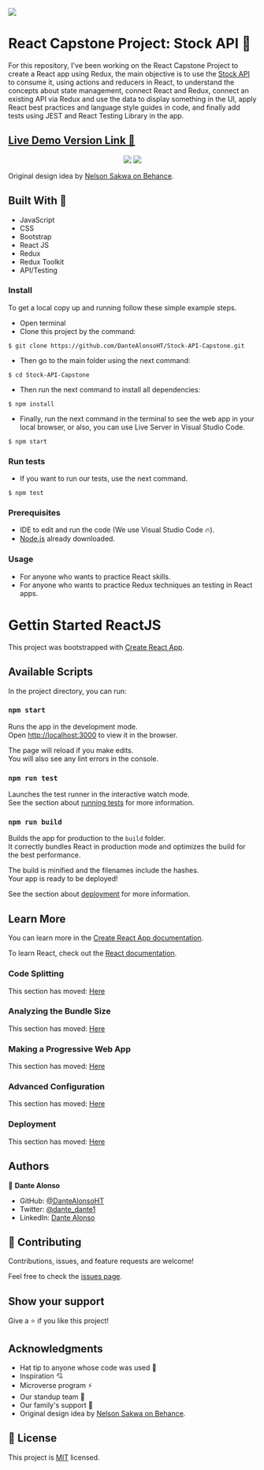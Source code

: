 ![](https://img.shields.io/badge/Microverse-blueviolet) 

# React Capstone Project: Stock API 🤑

For this repository, I've been working on the React Capstone Project to create a React app using Redux, the main objective is to use the [Stock API](https://financialmodelingprep.com/developer/docs) to consume it, using actions and reducers in React, to understand the concepts about state management, connect React and Redux, connect an existing API via Redux and use the data to display something in the UI, apply React best practices and language style guides in code, and finally add tests using JEST and React Testing Library in the app.

## [Live Demo Version Link 👀](https://stock-api-capstone-project.netlify.app)

<center>
<div>
    <img src="./assets/stock-api-image-home.PNG">
    <img src="./assets/stock-api-image-details.PNG">
</div>
</center>

Original design idea by [Nelson Sakwa on Behance](https://www.behance.net/sakwadesignstudio).

## Built With 🔨

- JavaScript
- CSS
- Bootstrap
- React JS
- Redux
- Redux Toolkit
- API/Testing

### Install

To get a local copy up and running follow these simple example steps.

- Open terminal
- Clone this project by the command:

`$ git clone https://github.com/DanteAlonsoHT/Stock-API-Capstone.git`

- Then go to the main folder using the next command:

`$ cd Stock-API-Capstone`

- Then run the next command to install all dependencies:

`$ npm install`

- Finally, run the next command in the terminal to see the web app in your local browser, or also, you can use Live Server in Visual Studio Code.

`$ npm start`

### Run tests

- If you want to run our tests, use the next command.

` $ npm test `

### Prerequisites

- IDE to edit and run the code (We use Visual Studio Code 🔥).
- [Node.js](https://nodejs.org/en/download/) already downloaded.

### Usage

- For anyone who wants to practice React skills.
- For anyone who wants to practice Redux techniques an testing in React apps.

# Gettin Started ReactJS

This project was bootstrapped with [Create React App](https://github.com/facebook/create-react-app).

## Available Scripts

In the project directory, you can run:

### `npm start`

Runs the app in the development mode.\
Open [http://localhost:3000](http://localhost:3000) to view it in the browser.

The page will reload if you make edits.\
You will also see any lint errors in the console.

### `npm run test`

Launches the test runner in the interactive watch mode.\
See the section about [running tests](https://facebook.github.io/create-react-app/docs/running-tests) for more information.

### `npm run build`

Builds the app for production to the `build` folder.\
It correctly bundles React in production mode and optimizes the build for the best performance.

The build is minified and the filenames include the hashes.\
Your app is ready to be deployed!

See the section about [deployment](https://facebook.github.io/create-react-app/docs/deployment) for more information.

## Learn More

You can learn more in the [Create React App documentation](https://facebook.github.io/create-react-app/docs/getting-started).

To learn React, check out the [React documentation](https://reactjs.org/).

### Code Splitting

This section has moved: [Here](https://facebook.github.io/create-react-app/docs/code-splitting)

### Analyzing the Bundle Size

This section has moved: [Here](https://facebook.github.io/create-react-app/docs/analyzing-the-bundle-size)

### Making a Progressive Web App

This section has moved: [Here](https://facebook.github.io/create-react-app/docs/making-a-progressive-web-app)

### Advanced Configuration

This section has moved: [Here](https://facebook.github.io/create-react-app/docs/advanced-configuration)

### Deployment

This section has moved: [Here](https://facebook.github.io/create-react-app/docs/deployment)

## Authors

👤 **Dante Alonso**

- GitHub: [@DanteAlonsoHT](https://github.com/DanteAlonsoHT)
- Twitter: [@dante_dante1](https://twitter.com/dante_dante1)
- LinkedIn: [Dante Alonso](https://www.linkedin.com/in/dante-alonso/)

## 🤝 Contributing

Contributions, issues, and feature requests are welcome!

Feel free to check the [issues page](https://github.com/DanteAlonsoHT/Stock-API-Capstone/issues).

## Show your support

Give a ⭐️ if you like this project!

## Acknowledgments

- Hat tip to anyone whose code was used 🔰
- Inspiration 💘
- Microverse program ⚡
- Our standup team 🏹
- Our family's support 🙌
- Original design idea by [Nelson Sakwa on Behance](https://www.behance.net/sakwadesignstudio).

## 📝 License

This project is [MIT](./LICENSE) licensed.
